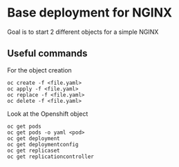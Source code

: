 # Base deployment for NGINX

Goal is to start 2 different objects for a simple NGINX

## Useful commands

For the object creation
```
oc create -f <file.yaml>
oc apply -f <file.yaml>
oc replace -f <file.yaml>
oc delete -f <file.yaml>
```

Look at the Openshift object
```
oc get pods
oc get pods -o yaml <pod>
oc get deployment
oc get deploymentconfig
oc get replicaset
oc get replicationcontroller
```


